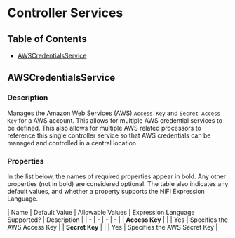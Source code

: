 <!--
  Licensed to the Apache Software Foundation (ASF) under one or more
  contributor license agreements.  See the NOTICE file distributed with
  this work for additional information regarding copyright ownership.
  The ASF licenses this file to You under the Apache License, Version 2.0
  (the "License"); you may not use this file except in compliance with
  the License.  You may obtain a copy of the License at
      http://www.apache.org/licenses/LICENSE-2.0
  Unless required by applicable law or agreed to in writing, software
  distributed under the License is distributed on an "AS IS" BASIS,
  WITHOUT WARRANTIES OR CONDITIONS OF ANY KIND, either express or implied.
  See the License for the specific language governing permissions and
  limitations under the License.
-->

# Controller Services

## Table of Contents

- [AWSCredentialsService](#awsCredentialsService)

## AWSCredentialsService

### Description

Manages the Amazon Web Services (AWS) ```Access Key``` and ```Secret Access Key``` for a AWS account. This allows for multiple 
AWS credential services to be defined. This also allows for multiple AWS related processors to reference this single 
controller service so that AWS credentials can be managed and controlled in a central location.

### Properties

In the list below, the names of required properties appear in bold. Any other
properties (not in bold) are considered optional. The table also indicates any
default values, and whether a property supports the NiFi Expression Language.

| Name | Default Value | Allowable Values | Expression Language Supported? | Description |
| - | - | - | - |
| **Access Key** | | | Yes | Specifies the AWS Access Key |
| **Secret Key** | | | Yes | Specifies the AWS Secret Key |